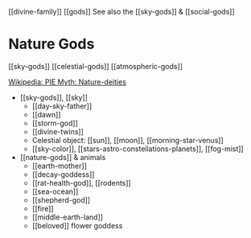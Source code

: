 [[divine-family]] [[gods]]
See also the [[sky-gods]] & [[social-gods]]

# Nature Gods


[[sky-gods]]
[[celestial-gods]]
[[atmospheric-gods]]



[Wikipedia: PIE Myth: Nature-deities](https://en.wikipedia.org/wiki/Proto-Indo-European-mythology#Nature-deities)

- [[sky-gods]], [[sky]]
	- [[day-sky-father]]
	- [[dawn]]
	- [[storm-god]]
	- [[divine-twins]]
	- Celestial object: [[sun]], [[moon]], [[morning-star-venus]]
	- [[sky-color]], [[stars-astro-constellations-planets]], [[fog-mist]]
- [[nature-gods]] & animals
	- [[earth-mother]]
	- [[decay-goddess]]
	- [[rat-health-god]], [[rodents]]
	- [[sea-ocean]]
	- [[shepherd-god]]
	- [[fire]]
	- [[middle-earth-land]]
	- [[beloved]] flower goddess